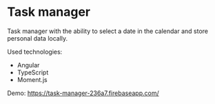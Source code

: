 # Task manager
Task manager with the ability to select a date in the calendar and store personal data locally.

Used technologies:
- Angular
- TypeScript
- Moment.js

Demo: https://task-manager-236a7.firebaseapp.com/
